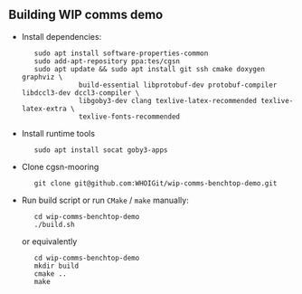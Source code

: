 ## Building WIP comms demo

 - Install dependencies:

          sudo apt install software-properties-common
          sudo add-apt-repository ppa:tes/cgsn
          sudo apt update && sudo apt install git ssh cmake doxygen graphviz \
                     build-essential libprotobuf-dev protobuf-compiler libdccl3-dev dccl3-compiler \
                     libgoby3-dev clang texlive-latex-recommended texlive-latex-extra \
                     texlive-fonts-recommended

 - Install runtime tools

          sudo apt install socat goby3-apps

 - Clone cgsn-mooring

          git clone git@github.com:WHOIGit/wip-comms-benchtop-demo.git

 - Run build script or run `CMake` / `make` manually:

          cd wip-comms-benchtop-demo
          ./build.sh

    or equivalently

          cd wip-comms-benchtop-demo
          mkdir build
          cmake ..
          make
